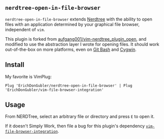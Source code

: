 ## `nerdtree-open-in-file-browser`

`nerdtree-open-in-file-browser` extends [Nerdtree](https://github.com/scrooloose/nerdtree) with the ability to open files with an application determined by your graphical file browser, independent of `vim`.

This plugin is forked from [aufgang001/vim-nerdtree_plugin_open](https://github.com/aufgang001/vim-nerdtree_plugin_open), and modified to use the abstraction layer I wrote for opening files. It should work out-of-the-box on more platforms, even on [Git Bash](https://git-scm.com/downloads) and [Cygwin](https://www.cygwin.com/).

## Install

My favorite is VimPlug:

```
Plug 'ErichDonGubler/nerdtree-open-in-file-browser' | Plug 'ErichDonGubler/vim-file-browser-integration'
```

## Usage

From NERDTree, select an arbitrary file or directory and press `E` to open it.

If it doesn't Simply Work, then file a bug for this plugin's dependency [`vim-file-browser-integration`](https://github.com/erichdongubler/vim-file-browser-integration).

